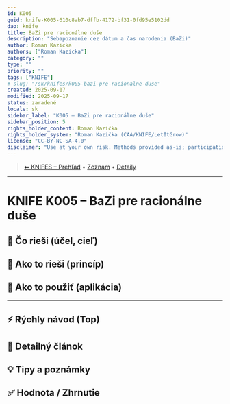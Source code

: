 ```yaml
---
id: K005
guid: knife-K005-610c8ab7-dffb-4172-bf31-0fd95e5102dd
dao: knife
title: BaZi pre racionálne duše
description: "Sebapoznanie cez dátum a čas narodenia (BaZi)"
author: Roman Kazicka
authors: ["Roman Kazicka"]
category: ""
type: ""
priority: ""
tags: ["KNIFE"]
# slug: "/sk/knifes/k005-bazi-pre-racionalne-duse"
created: 2025-09-17
modified: 2025-09-17
status: zaradené
locale: sk
sidebar_label: "K005 – BaZi pre racionálne duše"
sidebar_position: 5
rights_holder_content: Roman Kazička
rights_holder_system: "Roman Kazička (CAA/KNIFE/LetItGrow)"
license: "CC-BY-NC-SA-4.0"
disclaimer: "Use at your own risk. Methods provided as-is; participation is voluntary and context-aware."
---
```

<!-- body:start -->

<!-- nav:knifes -->
> [⬅ KNIFES – Prehľad](../overview.md) • [Zoznam](../KNIFE_Overview_List.md) • [Detaily](../KNIFE_Overview_Details.md)
---
# KNIFE K005 – BaZi pre racionálne duše

## 🎯 Čo rieši (účel, cieľ)

## 🧩 Ako to rieši (princíp)

## 🧪 Ako to použiť (aplikácia)

---

## ⚡ Rýchly návod (Top)

## 📜 Detailný článok

## 💡 Tipy a poznámky

## ✅ Hodnota / Zhrnutie
 